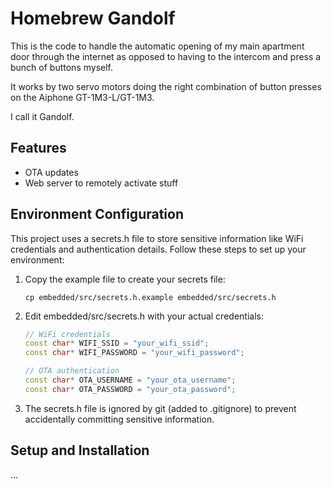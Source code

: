 # Homebrew Gandolf
This is the code to handle the automatic opening of my main apartment door through the internet as opposed to having to the intercom and press a bunch of buttons myself.

It works by two servo motors doing the right combination of button presses on the Aiphone GT-1M3-L/GT-1M3.

I call it Gandolf.

## Features
- OTA updates
- Web server to remotely activate stuff

## Environment Configuration

This project uses a secrets.h file to store sensitive information like WiFi credentials and authentication details. Follow these steps to set up your environment:

1. Copy the example file to create your secrets file:
   ```
   cp embedded/src/secrets.h.example embedded/src/secrets.h
   ```

2. Edit embedded/src/secrets.h with your actual credentials:
   ```cpp
   // WiFi credentials
   const char* WIFI_SSID = "your_wifi_ssid";
   const char* WIFI_PASSWORD = "your_wifi_password";
   
   // OTA authentication
   const char* OTA_USERNAME = "your_ota_username";
   const char* OTA_PASSWORD = "your_ota_password";
   ```

3. The secrets.h file is ignored by git (added to .gitignore) to prevent accidentally committing sensitive information.

## Setup and Installation

... 